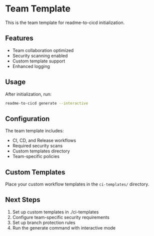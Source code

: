 # Team Template

This is the team template for readme-to-cicd initialization.

## Features

- Team collaboration optimized
- Security scanning enabled
- Custom template support
- Enhanced logging

## Usage

After initialization, run:

```bash
readme-to-cicd generate --interactive
```

## Configuration

The team template includes:
- CI, CD, and Release workflows
- Required security scans
- Custom templates directory
- Team-specific policies

## Custom Templates

Place your custom workflow templates in the `ci-templates/` directory.

## Next Steps

1. Set up custom templates in ./ci-templates
2. Configure team-specific security requirements
3. Set up branch protection rules
4. Run the generate command with interactive mode